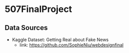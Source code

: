 # 507FinalProject

## Data Sources
- Kaggle Dataset: Getting Real about Fake News
  - link: https://github.com/SophieNiu/webdesignfinal


